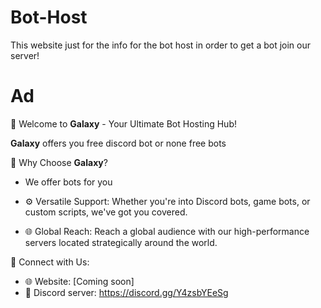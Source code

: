 # Bot-Host
This website just for the info for the bot host in order to get a bot join our server!

# Ad 
🤖 Welcome to **Galaxy** - Your Ultimate Bot Hosting Hub!

**Galaxy** offers you free discord bot or none free bots

🚀 Why Choose **Galaxy**?

- We offer bots for you

- ⚙️ Versatile Support: Whether you're into Discord bots, game bots, or custom scripts, we've got you covered.

- 🌐 Global Reach: Reach a global audience with our high-performance servers located strategically around the world.

👥 Connect with Us:

- 🌐 Website: [Coming soon]
- 📱 Discord server: https://discord.gg/Y4zsbYEeSg
